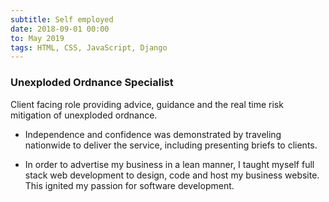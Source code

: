 ```yaml
---
subtitle: Self employed
date: 2018-09-01 00:00
to: May 2019
tags: HTML, CSS, JavaScript, Django
---
```


### Unexploded Ordnance Specialist

Client facing role providing advice, guidance and the real time risk mitigation of unexploded ordnance.  

- Independence and confidence was demonstrated by traveling nationwide to deliver the service, including presenting briefs to clients.

- In order to advertise my business in a lean manner, I taught myself full stack web development to design, code and host my business website. This ignited my passion for software development.

